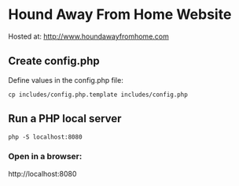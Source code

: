 # Hound Away From Home Website

Hosted at: http://www.houndawayfromhome.com

## Create config.php

Define values in the config.php file:

```
cp includes/config.php.template includes/config.php
```
## Run a PHP local server

```
php -S localhost:8080
```

### Open in a browser:

http://localhost:8080

